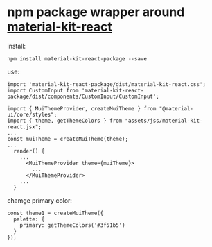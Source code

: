 # npm package wrapper around [material-kit-react](https://github.com/creativetimofficial/material-kit-react)

install:
````
npm install material-kit-react-package --save
````

use:
````
import 'material-kit-react-package/dist/material-kit-react.css';
import CustomInput from 'material-kit-react-package/dist/components/CustomInput/CustomInput';

import { MuiThemeProvider, createMuiTheme } from "@material-ui/core/styles";
import { theme, getThemeColors } from "assets/jss/material-kit-react.jsx";
...
const muiTheme = createMuiTheme(theme);
...
  render() {
    ...
      <MuiThemeProvider theme={muiTheme}>
        ...
      </MuiThemeProvider>
    ...
  }
````
chamge primary color:
````
const theme1 = createMuiTheme({
  palette: {
    primary: getThemeColors('#3f51b5')
  }
});

````
